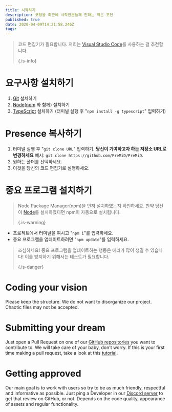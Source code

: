 ```yaml
---
title: 시작하기
description: 코딩을 최근에 시작한분들께 전하는 작은 조언
published: true
date: 2020-04-09T14:21:58.246Z
tags:
---
```


> 코드 편집기가 필요합니다. 저희는  [Visual Studio Code](https://code.visualstudio.com/)를 사용하는 걸 추천합니다. 
> 
> {.is-info}

# 요구사항 설치하기
1. [Git](https://git-scm.com/) 설치하기
2. [Node](https://nodejs.org/en/)([npm](https://www.npmjs.com/) 와 함께) 설치하기
3. [TypeScript](https://www.typescriptlang.org/index.html#download-links) 설치하기 (터미널 실행 후 "`npm install -g typescript`" 입력하기)

# Presence 복사하기
1. 터미널 실행 후 "`git clone URL`" 입력하기. **당신이 기여하고자 하는 저장소 URL로 변경하세요** 예시: `git clone https://github.com/PreMiD/PreMiD`.
2. 원하는 폴더를 선택하세요.
3. 이것을 당신의 코드 편집기로 실행하세요.

# 중요 프로그램 설치하기
> Node Package Manager(npm)을 먼저 설치하였는지 확인하세요. 만약 당신이 [Node](https://nodejs.org/en/)를 설치하였다면 npm이 자동으로 설치됩니다. 
> 
> {.is-warning}

- 프로젝트에서 터미널을 여시고 "`npm i`"를 입력하세요.
- 중요 프로그램을 업데이트하려면 "`npm update`"를 입력하세요.

> 조심하세요! 중요 프로그램을 업데이트하는 행동은 에러가 많이 생길 수 있습니다! 이를 방지하기 위해서는 테스트가 필요합니다. 
> 
> {.is-danger}

# Coding your vision
Please keep the structure. We do not want to disorganize our project. Chaotic files may not be accepted.

# Submitting your dream
Just open a Pull Request on one of our [GitHub repositories](https://github.com/PreMiD/) you want to contribute to. We will take care of your baby, don't worry. If this is your first time making a pull request, take a look at this [tutorial](https://help.github.com/en/articles/creating-a-pull-request).

# Getting approved
Our main goal is to work with users so try to be as much friendly, respectful and informative as possible. Just ping a Developer in our [Discord server](https://discord.gg/WvfVZ8T) to get that review on GitHub, or not. Depends on the code quality, appearance of assets and regular functionality.